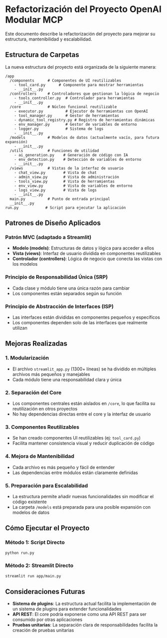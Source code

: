 # Refactorización del Proyecto OpenAI Modular MCP

Este documento describe la refactorización del proyecto para mejorar su estructura, mantenibilidad y escalabilidad.

## Estructura de Carpetas

La nueva estructura del proyecto está organizada de la siguiente manera:

```
/app
  /components      # Componentes de UI reutilizables
    - tool_card.py      # Componente para mostrar herramientas
    - __init__.py
  /controllers     # Controladores que gestionan la lógica de negocio
    - tools_controller.py  # Controlador para herramientas
    - __init__.py
  /core            # Núcleo funcional reutilizable
    - executor.py          # Ejecutor de herramientas con OpenAI
    - tool_manager.py      # Gestor de herramientas
    - dynamic_tool_registry.py # Registro de herramientas dinámicas
    - env_manager.py       # Gestor de variables de entorno
    - logger.py            # Sistema de logs
    - __init__.py
  /models          # Modelos de datos (actualmente vacío, para futura expansión)
    - __init__.py
  /utils           # Funciones de utilidad
    - ai_generation.py    # Generación de código con IA
    - env_detection.py    # Detección de variables de entorno
    - __init__.py
  /views           # Vistas de la interfaz de usuario
    - chat_view.py        # Vista de chat
    - admin_view.py       # Vista de administración
    - tools_view.py       # Vista de herramientas
    - env_view.py         # Vista de variables de entorno
    - logs_view.py        # Vista de logs
    - __init__.py
  main.py          # Punto de entrada principal
  __init__.py
run.py            # Script para ejecutar la aplicación
```

## Patrones de Diseño Aplicados

### Patrón MVC (adaptado a Streamlit)

- **Modelo (models)**: Estructuras de datos y lógica para acceder a ellos
- **Vista (views)**: Interfaz de usuario dividida en componentes reutilizables
- **Controlador (controllers)**: Lógica de negocio que conecta las vistas con los modelos

### Principio de Responsabilidad Única (SRP)

- Cada clase y módulo tiene una única razón para cambiar
- Los componentes están separados según su función

### Principio de Abstracción de Interfaces (ISP)

- Las interfaces están divididas en componentes pequeños y específicos
- Los componentes dependen solo de las interfaces que realmente utilizan

## Mejoras Realizadas

### 1. Modularización
- El archivo `streamlit_app.py` (1300+ líneas) se ha dividido en múltiples archivos más pequeños y manejables
- Cada módulo tiene una responsabilidad clara y única

### 2. Separación del Core
- Los componentes centrales están aislados en `/core`, lo que facilita su reutilización en otros proyectos
- No hay dependencias directas entre el core y la interfaz de usuario

### 3. Componentes Reutilizables
- Se han creado componentes UI reutilizables (ej: `tool_card.py`)
- Facilita mantener consistencia visual y reducir duplicación de código

### 4. Mejora de Mantenibilidad
- Cada archivo es más pequeño y fácil de entender
- Las dependencias entre módulos están claramente definidas

### 5. Preparación para Escalabilidad
- La estructura permite añadir nuevas funcionalidades sin modificar el código existente
- La carpeta `/models` está preparada para una posible expansión con modelos de datos

## Cómo Ejecutar el Proyecto

### Método 1: Script Directo
```bash
python run.py
```

### Método 2: Streamlit Directo
```bash
streamlit run app/main.py
```

## Consideraciones Futuras

- **Sistema de plugins**: La estructura actual facilita la implementación de un sistema de plugins para extender funcionalidades
- **API REST**: El core podría exponerse como una API REST para ser consumido por otras aplicaciones
- **Pruebas unitarias**: La separación clara de responsabilidades facilita la creación de pruebas unitarias 